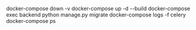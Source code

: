 docker-compose down -v
docker-compose up -d --build
docker-compose exec backend python manage.py migrate
docker-compose logs -f celery
docker-compose ps